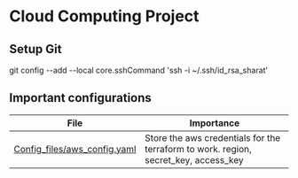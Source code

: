 # Cloud Computing Project


## Setup Git
git config --add --local core.sshCommand 'ssh -i ~/.ssh/id_rsa_sharat'

## Important configurations
|File|Importance|
|----|----------|
|[Config_files/aws_config.yaml](Config_files/aws_config.yaml)|Store the aws credentials for the terraform to work. region, secret_key, access_key|